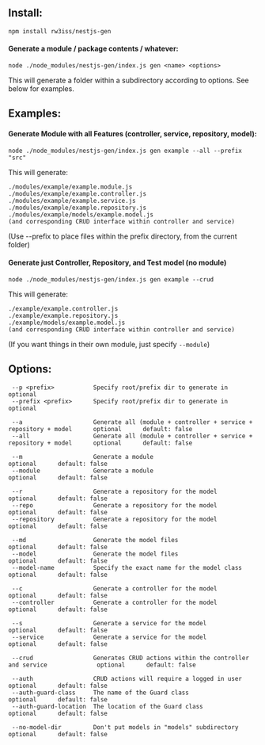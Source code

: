 ## Install:

    npm install rw3iss/nestjs-gen


#### Generate a module / package contents / whatever:

    node ./node_modules/nestjs-gen/index.js gen <name> <options>


This will generate a folder <name> within a subdirectory according to options. See below for examples.


## Examples:

#### Generate Module with all Features (controller, service, repository, model):

    node ./node_modules/nestjs-gen/index.js gen example --all --prefix "src"

This will generate:

    ./modules/example/example.module.js
    ./modules/example/example.controller.js
    ./modules/example/example.service.js
    ./modules/example/example.repository.js
    ./modules/example/models/example.model.js
    (and corresponding CRUD interface within controller and service)

(Use --prefix to place files within the prefix directory, from the current folder)

#### Generate just Controller, Repository, and Test model (no module)

    node ./node_modules/nestjs-gen/index.js gen example --crud

This will generate:

    ./example/example.controller.js
    ./example/example.repository.js
    ./example/models/example.model.js
    (and corresponding CRUD interface within controller and service)


(If you want things in their own module, just specify `--module`)


## Options:

     --p <prefix>           Specify root/prefix dir to generate in                                optional
     --prefix <prefix>      Specify root/prefix dir to generate in                                optional
     
     --a                    Generate all (module + controller + service + repository + model      optional      default: false
     --all                  Generate all (module + controller + service + repository + model      optional      default: false
     
     --m                    Generate a module                                                     optional      default: false
     --module               Generate a module                                                     optional      default: false
      
     --r                    Generate a repository for the model                                   optional      default: false
     --repo                 Generate a repository for the model                                   optional      default: false
     --repository           Generate a repository for the model                                   optional      default: false
     
     --md                   Generate the model files                                              optional      default: false
     --model                Generate the model files                                              optional      default: false
     --model-name           Specify the exact name for the model class                            optional      default: false
     
     --c                    Generate a controller for the model                                   optional      default: false
     --controller           Generate a controller for the model                                   optional      default: false
     
     --s                    Generate a service for the model                                      optional      default: false
     --service              Generate a service for the model                                      optional      default: false
     
     --crud                 Generates CRUD actions within the controller and service              optional      default: false
     
     --auth                 CRUD actions will require a logged in user                            optional      default: false
     --auth-guard-class     The name of the Guard class                                           optional      default: false
     --auth-guard-location  The location of the Guard class                                       optional      default: false

     --no-model-dir         Don't put models in "models" subdirectory                             optional      default: false
